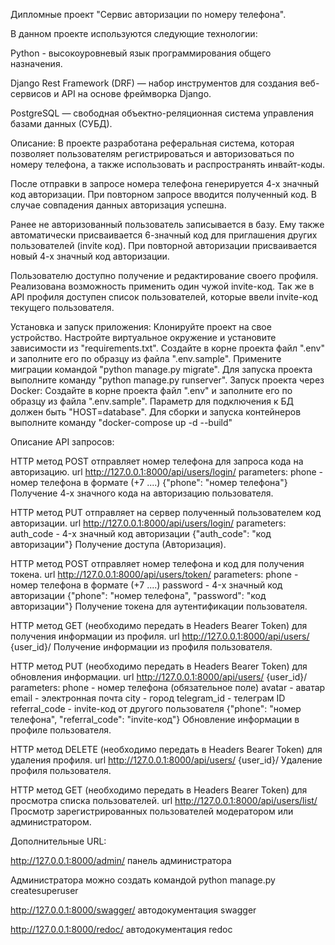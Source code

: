 Дипломные проект "Сервис авторизации по номеру телефона".

В данном проекте используются следующие технологии:

Python - высокоуровневый язык программирования общего назначения.

Django Rest Framework (DRF) — набор инструментов для создания веб-сервисов и API на основе фреймворка Django.

PostgreSQL — свободная объектно-реляционная система управления базами данных (СУБД).

Описание:
В проекте разработана реферальная система, которая позволяет пользователям регистрироваться и авторизоваться по номеру телефона,
а также использовать и распространять инвайт-коды.

После отправки в запросе номера телефона генерируется 4-х значный код авторизации.
При повторном запросе вводится полученный код. В случае совпадения данных авторизация успешна.

Ранее не авторизованный пользователь записывается в базу. Ему также автоматически присваивается 6-значный код для приглашения других пользователей (invite код).
При повторной авторизации присваивается новый 4-х значный код авторизации.

Пользователю доступно получение и редактирование своего профиля. Реализована возможность применить один чужой invite-код.
Так же в API профиля доступен список пользователей, которые ввели invite-код текущего пользователя.

Установка и запуск приложения:
Клонируйте проект на свое устройство.
Настройте виртуальное окружение и установите зависимости из "requirements.txt".
Создайте в корне проекта файл ".env" и заполните его по образцу из файла ".env.sample".
Примените миграции командой "python manage.py migrate".
Для запуска проекта выполните команду "python manage.py runserver".
Запуск проекта через Docker:
Создайте в корне проекта файл ".env" и заполните его по образцу из файла ".env.sample". Параметр для подключения к БД должен быть "HOST=database".
Для сборки и запуска контейнеров выполните команду "docker-compose up -d --build"

Описание API запросов:

HTTP метод POST отправляет номер телефона для запроса кода на авторизацию.
url http://127.0.0.1:8000/api/users/login/
parameters:
phone - номер телефона в формате (+7 ....)
{"phone": "номер телефона"}
Получение 4-х значного кода на авторизацию пользователя.

HTTP метод PUT отправляет на сервер полученный пользователем код авторизации.
url http://127.0.0.1:8000/api/users/login/
parameters:
auth_code - 4-х значный код авторизации
{"auth_code": "код авторизации"}
Получение доступа (Авторизация).

HTTP метод POST отправляет номер телефона и код для получения токена.
url http://127.0.0.1:8000/api/users/token/
parameters:
phone - номер телефона в формате (+7 ....)
password - 4-х значный код авторизации
{"phone": "номер телефона", "password": "код авторизации"}
Получение токена для аутентификации пользователя.

HTTP метод GET (необходимо передать в Headers Bearer Token) для получения информации из профиля.
url http://127.0.0.1:8000/api/users/ {user_id}/
Получение информации из профиля пользователя.

HTTP метод PUT (необходимо передать в Headers Bearer Token) для обновления информации.
url http://127.0.0.1:8000/api/users/ {user_id}/
parameters:
phone - номер телефона (обязательное поле)
avatar - аватар
email - электронная почта
city - город
telegram_id - телеграм ID
referral_code - invite-код от другого пользователя
{"phone": "номер телефона", "referral_code": "invite-код"}
Обновление информации в профиле пользователя.

HTTP метод DELETE (необходимо передать в Headers Bearer Token) для удаления профиля.
url http://127.0.0.1:8000/api/users/ {user_id}/
Удаление профиля пользователя.

HTTP метод GET (необходимо передать в Headers Bearer Token) для просмотра списка пользователей.
url http://127.0.0.1:8000/api/users/list/
Просмотр зарегистрированных пользователей модератором или администратором.

Дополнительные URL:

http://127.0.0.1:8000/admin/ панель администратора

Администратора можно создать командой python manage.py createsuperuser

http://127.0.0.1:8000/swagger/ автодокументация swagger

http://127.0.0.1:8000/redoc/ автодокументация redoc